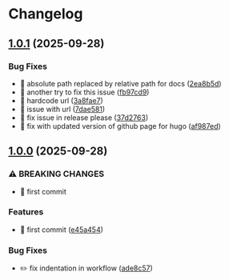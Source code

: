 # Changelog

## [1.0.1](https://github.com/Foxon-Consulting/foxondocs/compare/1.0.0...1.0.1) (2025-09-28)


### Bug Fixes

* :bug: absolute path replaced by relative path for docs ([2ea8b5d](https://github.com/Foxon-Consulting/foxondocs/commit/2ea8b5d382ec4caaee1729e2284e31c0fab2a8f4))
* :bug: another try to fix this issue ([fb97cd9](https://github.com/Foxon-Consulting/foxondocs/commit/fb97cd913beb078f667c33f72066207e8632bab8))
* :bug: hardcode url ([3a8fae7](https://github.com/Foxon-Consulting/foxondocs/commit/3a8fae7f326aeb8773a9e60ad3d999038e97008f))
* :bug: issue with url ([7dae581](https://github.com/Foxon-Consulting/foxondocs/commit/7dae581e1eedba8bdc6811a5b6662e368ee8f0dd))
* :construction_worker: fix issue in release please ([37d2763](https://github.com/Foxon-Consulting/foxondocs/commit/37d276373de2411e445e1ca193d5d546ce354bbb))
* :construction_worker: fix with updated version of github page for hugo ([af987ed](https://github.com/Foxon-Consulting/foxondocs/commit/af987edd682ca0e2ad0ba5c7f5dd9dd01b9a217d))

## [1.0.0](https://github.com/Foxon-Consulting/foxondocs/compare/v0.0.1...1.0.0) (2025-09-28)


### ⚠ BREAKING CHANGES

* :tada: first commit

### Features

* :tada: first commit ([e45a454](https://github.com/Foxon-Consulting/foxondocs/commit/e45a4541cfaa69079434269dae7450475f579bc5))


### Bug Fixes

* :pencil2: fix indentation in workflow ([ade8c57](https://github.com/Foxon-Consulting/foxondocs/commit/ade8c579a151b0b918b66c66ef052a5e5ad8ada8))
